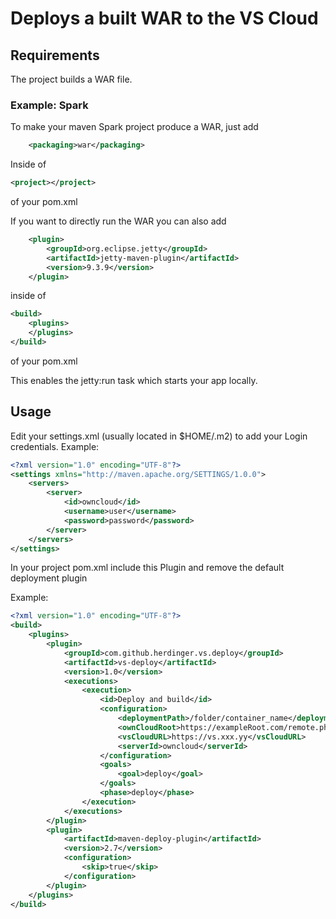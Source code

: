 # Deploys a built WAR to the VS Cloud
## Requirements
The project builds a WAR file.
### Example: Spark
To make your maven Spark project produce a WAR, just add
```xml
    <packaging>war</packaging>
```
Inside of 
```xml
<project></project>
```
of your pom.xml

If you want to directly run the WAR you can also add
```xml
    <plugin>
        <groupId>org.eclipse.jetty</groupId>
        <artifactId>jetty-maven-plugin</artifactId>
        <version>9.3.9</version>
    </plugin>
```
inside of
```xml
<build>
    <plugins>
    </plugins>
</build>
```
of your pom.xml

This enables the jetty:run task which starts your app locally.
## Usage
Edit your settings.xml (usually located in $HOME/.m2) to add your Login credentials.
Example:
```xml
<?xml version="1.0" encoding="UTF-8"?>
<settings xmlns="http://maven.apache.org/SETTINGS/1.0.0">
    <servers>
        <server>
            <id>owncloud</id>
            <username>user</username>
            <password>password</password>
        </server>
    </servers>
</settings>
```
In your project pom.xml include this Plugin and remove the default deployment plugin

Example:
```xml
<?xml version="1.0" encoding="UTF-8"?>
<build>
    <plugins>
        <plugin>
            <groupId>com.github.herdinger.vs.deploy</groupId>
            <artifactId>vs-deploy</artifactId>
            <version>1.0</version>
            <executions>
                <execution>
                    <id>Deploy and build</id>
                    <configuration>
                        <deploymentPath>/folder/container_name</deploymentPath>
                        <ownCloudRoot>https://exampleRoot.com/remote.php/webdav/</ownCloudRoot>
                        <vsCloudURL>https://vs.xxx.yy</vsCloudURL>
                        <serverId>owncloud</serverId>
                    </configuration>
                    <goals>
                        <goal>deploy</goal>
                    </goals>
                    <phase>deploy</phase>
                </execution>
            </executions>
        </plugin>
        <plugin>
            <artifactId>maven-deploy-plugin</artifactId>
            <version>2.7</version>
            <configuration>
                <skip>true</skip>
            </configuration>
        </plugin>
    </plugins>
</build>
```

